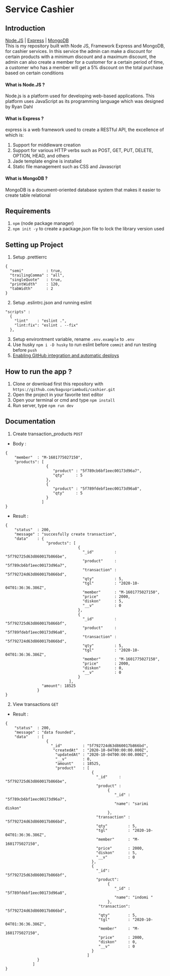 # Service Cashier
## Introduction
[Node.JS](https://nodejs.org/en/) | [Express](https://expressjs.com/) | [MongoDB](https://www.mongodb.com/)<br/>
This is my repository built with Node JS, Framework Express and MongoDB, for cashier services. In this service the admin can make a discount for certain products with a minimum discount and a maximum discount, the admin can also create a member for a customer for a certain period of time, a customer who has a member will get a 5% discount on the total purchase based on certain conditions
#### What is Node.JS ?<br/>
Node.js is a platform used for developing web-based applications. This platform uses JavaScript as its programming language which was designed by Ryan Dahl
#### What is Express ?<br/>
express is a web framework used to create a RESTful API, the excellence of which is:<br/>
1. Support for middleware creation<br/>
2. Support for various HTTP verbs such as POST, GET, PUT, DELETE, OPTION, HEAD, and others<br/>
3. Jade template engine is installed<br/>
4. Static file management such as CSS and Javascript
#### What is MongoDB ?<br/>
MongoDB is a document-oriented database system that makes it easier to create table relational
## Requirements
1. `npm` (node package manager)<br/>
2. `npm init -y` to create a package.json file to lock the library version used
## Setting up Project
1. Setup .prettierrc 
```
{
  "semi"          : true,
  "trailingComma" : "all",
  "singleQuote"   : true,
  "printWidth"    : 120,
  "tabWidth"      : 2
}
```
2. Setup .eslintrc.json and running eslint
```
"scripts" : 
  {
    "lint"    : "eslint .",
    "lint:fix": "eslint . --fix"
  },
```
3. Setup environtment variable, rename `.env.example` to `.env`
4. Use husky `npm i -D husky` to run eslint before `commit` and run testing before `push`
5. [Enabling GitHub integration and automatic deploys](https://devcenter.heroku.com/articles/github-integration)
## How to run the app ?
1. Clone or download first this repository with `https://github.com/baguspriambudi/cashier.git`<br/>
2. Open the project in your favorite text editor<br/>
3. Open your terminal or cmd and type `npm install`<br/>
4. Run server, type `npm run dev`
## Documentation
1. Create transaction_products `POST`<br/>
- Body :
```
{
    "member"  : "M-1601775027150",
    "products": [
                  {
                     "product" : "5f789cb6bf1eec00173d96a7",
                     "qty"     : 5
                  },
                  {
                     "product" : "5f789fdebf1eec00173d96a8",
                     "qty"     : 5
                  }
                ]
}
```
- Result :
```
{
    "status"  : 200,
    "message" : "succesfully create transaction",
    "data"    : {
                  "products": [
                                {
                                  "_id"         : "5f792725d63d860017b866be",
                                  "product"     : "5f789cb6bf1eec00173d96a7",
                                  "transaction" : "5f792724d63d860017b866bd",
                                  "qty"         : 5,
                                  "tgl"         : "2020-10-04T01:36:36.386Z",
                                  "member"      : "M-1601775027150",
                                  "price"       : 2000,
                                  "diskon"      : 5,
                                  "__v"         : 0
                                },
                                {
                                  "_id"         : "5f792725d63d860017b866bf",
                                  "product"     : "5f789fdebf1eec00173d96a8",
                                  "transaction" : "5f792724d63d860017b866bd",
                                  "qty"         : 5,
                                  "tgl"         : "2020-10-04T01:36:36.386Z",
                                  "member"      : "M-1601775027150",
                                  "price"       : 2000,
                                  "diskon"      : 0,
                                  "__v"         : 0
                                }
                            ],
                "amount": 18525
              }
}
```
2. View transactions `GET`<br/>
- Result :
```
{
    "status"  : 200,
    "message" : "data founded",
    "data"    : [
                  {
                    "_id"         : "5f792724d63d860017b866bd",
                     "createdAt"  : "2020-10-04T00:00:00.000Z",
                      "updatedAt" : "2020-10-04T00:00:00.000Z",
                      "__v"       : 0,
                      "amount"    : 18525,
                      "product"   : [
                                      {
                                        "_id"     : "5f792725d63d860017b866be",
                                        "product" : 
                                             {
                                                "_id" : "5f789cb6bf1eec00173d96a7",
                                                "name": "sarimi diskon"
                                             },
                                        "transaction" : "5f792724d63d860017b866bd",
                                        "qty"         : 5,
                                        "tgl"         : "2020-10-04T01:36:36.386Z",
                                        "member"      : "M-1601775027150",
                                        "price"       : 2000,
                                        "diskon"      : 5,
                                        "__v"         : 0
                                      },
                                      {
                                        "_id": "5f792725d63d860017b866bf",
                                        "product": 
                                             {
                                                "_id" : "5f789fdebf1eec00173d96a8",
                                                "name": "indomi "
                                             },
                                         "transaction": "5f792724d63d860017b866bd",
                                         "qty"        : 5,
                                         "tgl"        : "2020-10-04T01:36:36.386Z",
                                         "member"     : "M-1601775027150",
                                         "price"      : 2000,
                                         "diskon"     : 0,
                                         "__v"        : 0
                                      }
                                    ]
              }
            ]
}           

```
